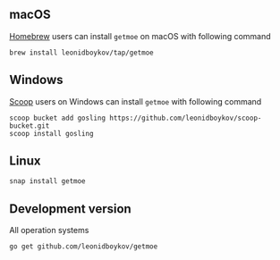 ## macOS

[Homebrew](https://brew.sh/) users can install `getmoe` on macOS with following command

    brew install leonidboykov/tap/getmoe

## Windows

[Scoop](https://scoop.sh/) users on Windows can install `getmoe` with following command

    scoop bucket add gosling https://github.com/leonidboykov/scoop-bucket.git
    scoop install gosling

## Linux

    snap install getmoe

## Development version

All operation systems

    go get github.com/leonidboykov/getmoe
